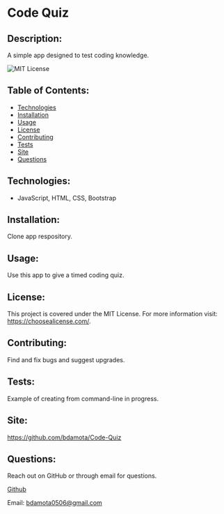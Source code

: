 
 # Code Quiz 


## Description:
A simple app designed to test coding knowledge. 

![MIT License](https://img.shields.io/badge/license-MIT-brightgreen)

## Table of Contents:
- [Technologies](#Technologies)
- [Installation](#Installation) 
- [Usage](#Usage) 
- [License](#License)
- [Contributing](#Contributing) 
- [Tests](#Tests) 
- [Site](#Site) 
- [Questions](#Questions)

## Technologies:
- JavaScript, HTML, CSS, Bootstrap
            
## Installation:
Clone app respository. 
            
## Usage:
Use this app to give a timed coding quiz. 
            
## License:
This project is covered under the MIT License. For more information visit: https://choosealicense.com/.
            
## Contributing:
Find and fix bugs and suggest upgrades. 
           
## Tests:
Example of creating from command-line in progress. 

## Site:
https://github.com/bdamota/Code-Quiz
           
## Questions:
Reach out on GitHub or through email for questions. 

[Github](https://github.com/bdamota)
    
Email: bdamota0506@gmail.com 
  
          
  